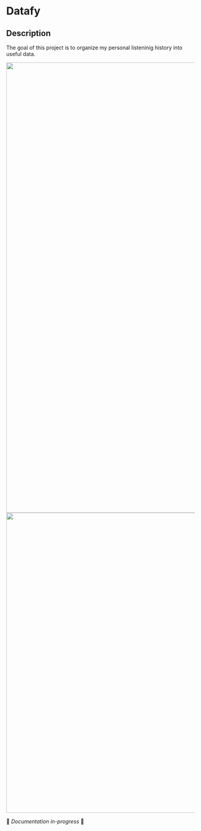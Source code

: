 # Datafy
 
## Description
The goal of this project is to organize my personal listeninig history into useful data.

<p align="center">
  <img width="1200" src="https://github.com/joshuarreid/Datafy/blob/master/animation.gif" />
  <img width="800" src="https://github.com/joshuarreid/Datafy/blob/master/graphs/temperature_vs_topartists.png" />

</p>



:nut_and_bolt: *Documentation in-progress* :nut_and_bolt:
